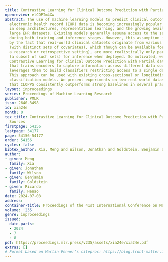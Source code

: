 ```yaml
---
title: Contrastive Learning for Clinical Outcome Prediction with Partial Data Sources
openreview: elCOPIm4Xw
abstract: The use of machine learning models to predict clinical outcomes from (longitudinal)
  electronic health record (EHR) data is becoming increasingly popular due to advances
  in deep architectures, representation learning, and the growing availability of
  large EHR datasets. Existing models generally assume access to the same data sources
  during both training and inference stages. However, this assumption is often challenged
  by the fact that real-world clinical datasets originate from various data sources
  (with distinct sets of covariates), which though can be available for training (in
  a research or retrospective setting), are more realistically only partially available
  (a subset of such sets) for inference when deployed. So motivated, we introduce
  Contrastive Learning for clinical Outcome Prediction with Partial data Sources (CLOPPS),
  that trains encoders to capture information across different data sources and then
  leverages them to build classifiers restricting access to a single data source.
  This approach can be used with existing cross-sectional or longitudinal outcome
  classification models. We present experiments on two real-world datasets demonstrating
  that CLOPPS consistently outperforms strong baselines in several practical scenarios.
layout: inproceedings
series: Proceedings of Machine Learning Research
publisher: PMLR
issn: 2640-3498
id: xia24e
month: 0
tex_title: Contrastive Learning for Clinical Outcome Prediction with Partial Data
  Sources
firstpage: 54156
lastpage: 54177
page: 54156-54177
order: 54156
cycles: false
bibtex_author: Xia, Meng and Wilson, Jonathan and Goldstein, Benjamin and Henao, Ricardo
author:
- given: Meng
  family: Xia
- given: Jonathan
  family: Wilson
- given: Benjamin
  family: Goldstein
- given: Ricardo
  family: Henao
date: 2024-07-08
address:
container-title: Proceedings of the 41st International Conference on Machine Learning
volume: '235'
genre: inproceedings
issued:
  date-parts:
  - 2024
  - 7
  - 8
pdf: https://proceedings.mlr.press/v235/assets/xia24e/xia24e.pdf
extras: []
# Format based on Martin Fenner's citeproc: https://blog.front-matter.io/posts/citeproc-yaml-for-bibliographies/
---
```

